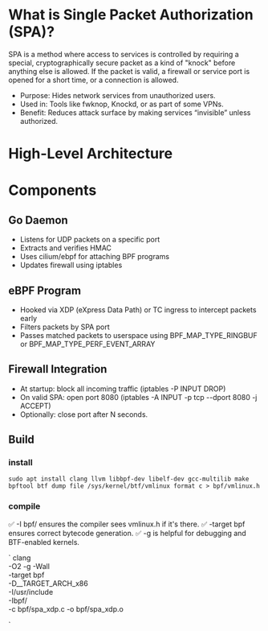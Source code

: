 # What is Single Packet Authorization (SPA)?

SPA is a method where access to services is controlled by requiring a special, cryptographically secure packet as a kind of "knock" before anything else is allowed. If the packet is valid, a firewall or service port is opened for a short time, or a connection is allowed.

- Purpose: Hides network services from unauthorized users.
- Used in: Tools like fwknop, Knockd, or as part of some VPNs.
- Benefit: Reduces attack surface by making services “invisible” unless authorized.

# High-Level Architecture

# Components

## Go Daemon

- Listens for UDP packets on a specific port
- Extracts and verifies HMAC
- Uses cilium/ebpf for attaching BPF programs
- Updates firewall using iptables

## eBPF Program

- Hooked via XDP (eXpress Data Path) or TC ingress to intercept packets early
- Filters packets by SPA port
- Passes matched packets to userspace using BPF_MAP_TYPE_RINGBUF or BPF_MAP_TYPE_PERF_EVENT_ARRAY

## Firewall Integration

- At startup: block all incoming traffic (iptables -P INPUT DROP)
- On valid SPA: open port 8080 (iptables -A INPUT -p tcp --dport 8080 -j ACCEPT)
- Optionally: close port after N seconds.

## Build

### install

`sudo apt install clang llvm libbpf-dev libelf-dev gcc-multilib make`
`bpftool btf dump file /sys/kernel/btf/vmlinux format c > bpf/vmlinux.h`

### compile

✅ -I bpf/ ensures the compiler sees vmlinux.h if it's there.
✅ -target bpf ensures correct bytecode generation.
✅ -g is helpful for debugging and BTF-enabled kernels.

`
clang \
 -O2 -g -Wall \
 -target bpf \
 -D\_\_TARGET_ARCH_x86 \
 -I/usr/include \
 -Ibpf/ \
 -c bpf/spa_xdp.c -o bpf/spa_xdp.o

`
